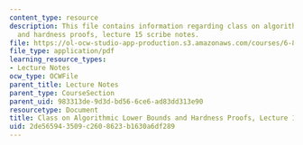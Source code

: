 ```yaml
---
content_type: resource
description: This file contains information regarding class on algorithmic lower bounds
  and hardness proofs, lecture 15 scribe notes.
file: https://ol-ocw-studio-app-production.s3.amazonaws.com/courses/6-890-algorithmic-lower-bounds-fun-with-hardness-proofs-fall-2014/2de565943509c2608623b1630a6df289_MIT6_890F14_Lec15.pdf
file_type: application/pdf
learning_resource_types:
- Lecture Notes
ocw_type: OCWFile
parent_title: Lecture Notes
parent_type: CourseSection
parent_uid: 983313de-9d3d-bd56-6ce6-ad83dd313e90
resourcetype: Document
title: Class on Algorithmic Lower Bounds and Hardness Proofs, Lecture 15 Scribe Notes
uid: 2de56594-3509-c260-8623-b1630a6df289
---
```

